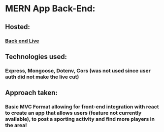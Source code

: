 # MERN App Back-End:
## Hosted: 
### [Back end Live](https://rocky-fortress-29259.herokuapp.com/sports)
## Technologies used: 
### Express, Mongoose, Dotenv, Cors (was not used since user auth did not make the live cut)
## Approach taken:
### Basic MVC Format allowing for front-end integration with react to create an app that allows users (feature not currently available), to post a sporting activity and find more players in the area!


